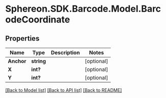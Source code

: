 # Sphereon.SDK.Barcode.Model.BarcodeCoordinate
## Properties

Name | Type | Description | Notes
------------ | ------------- | ------------- | -------------
**Anchor** | **string** |  | [optional] 
**X** | **int?** |  | [optional] 
**Y** | **int?** |  | [optional] 

[[Back to Model list]](../README.md#documentation-for-models) [[Back to API list]](../README.md#documentation-for-api-endpoints) [[Back to README]](../README.md)

